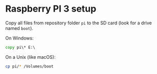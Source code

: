 # Raspberry PI 3 setup

Copy all files from repository folder ```pi``` to the SD card (look for a
drive named ```boot```).

On Windows:

```bat
copy pi\* E:\
```

On a Unix (like macOS):

```sh
cp pi/* /Volumes/boot
```


